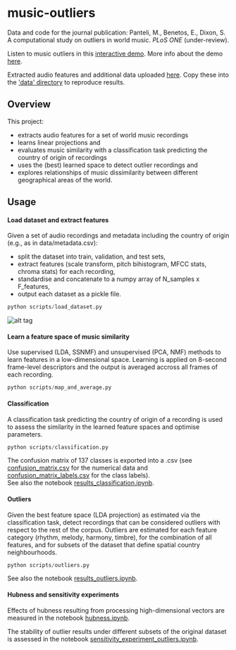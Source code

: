 # music-outliers

Data and code for the journal publication:
Panteli, M., Benetos, E., Dixon, S. A computational study on outliers in world music. *PLoS ONE* (under-review).

Listen to music outliers in this [interactive demo](https://mpanteli.github.io/music-outliers/demo/outliers.html). More info about the demo [here](https://github.com/mpanteli/music-outliers/blob/master/demo/README.md). 

Extracted audio features and additional data uploaded [here](http://c4dm.eecs.qmul.ac.uk/worldmusicoutliers/). Copy these into the ['data' directory](https://github.com/mpanteli/music-outliers/blob/master/data/) to reproduce results.

## Overview

This project:
- extracts audio features for a set of world music recordings
- learns linear projections and 
- evaluates music similarity with a classification task predicting the country of origin of recordings 
- uses the (best) learned space to detect outlier recordings and 
- explores relationships of music dissimilarity between different geographical areas of the world. 

## Usage

#### Load dataset and extract features

Given a set of audio recordings and metadata including the country of origin (e.g., as in data/metadata.csv): 
- split the dataset into train, validation, and test sets,
- extract features (scale transform, pitch bihistogram, MFCC stats, chroma stats) for each recording, 
- standardise and concatenate to a numpy array of N_samples x F_features,  
- output each dataset as a pickle file. 

```python
python scripts/load_dataset.py
```

![alt tag](https://raw.githubusercontent.com/mpanteli/music-outliers/master/data/methodology.png)

#### Learn a feature space of music similarity 

Use supervised (LDA, SSNMF) and unsupervised (PCA, NMF) methods to learn features in a low-dimensional space. Learning is applied on 8-second frame-level descriptors and the output is averaged accross all frames of each recording. 

```python
python scripts/map_and_average.py
```

#### Classification

A classification task predicting the country of origin of a recording is used to assess the similarity in the learned feature spaces and optimise parameters. 

```python
python scripts/classification.py
```

The confusion matrix of 137 classes is exported into a .csv (see [confusion_matrix.csv](https://github.com/mpanteli/music-outliers/blob/master/data/confusion_matrix.csv) for the numerical data and [confusion_matrix_labels.csv](https://github.com/mpanteli/music-outliers/blob/master/data/confusion_matrix_labels.csv) for the class labels).  
See also the notebook [results_classification.ipynb](https://github.com/mpanteli/music-outliers/blob/master/notebooks/results_classification.ipynb).

#### Outliers

Given the best feature space (LDA projection) as estimated via the classification task, detect recordings that can be considered outliers with respect to the rest of the corpus. Outliers are estimated for each feature category (rhythm, melody, harmony, timbre), for the combination of all features, and for subsets of the dataset that define spatial country neighbourhoods. 

```python
python scripts/outliers.py
```

See also the notebook [results_outliers.ipynb](https://github.com/mpanteli/music-outliers/blob/master/notebooks/results_outliers.ipynb).

#### Hubness and sensitivity experiments

Effects of hubness resulting from processing high-dimensional vectors are measured in the notebook [hubness.ipynb](https://github.com/mpanteli/music-outliers/blob/master/notebooks/hubness.ipynb).

The stability of outlier results under different subsets of the original dataset is assessed in the notebook [sensitivity_experiment_outliers.ipynb](https://github.com/mpanteli/music-outliers/blob/master/notebooks/sensitivity_experiment_outliers.ipynb).
